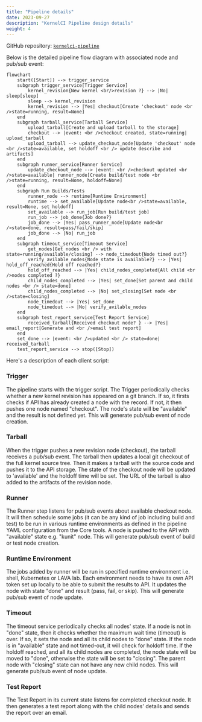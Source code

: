 ```yaml
---
title: "Pipeline details"
date: 2023-09-27
description: "KernelCI Pipeline design details"
weight: 4
---
```


GitHub repository:
[`kernelci-pipeline`](https://github.com/kernelci/kernelci-pipeline.git)

Below is the detailed pipeline flow diagram with associated node and pub/sub event:

```mermaid
flowchart
    start([Start]) --> trigger_service
    subgraph trigger_service[Trigger Service]
        kernel_revision{New kernel <br/>revision ?} --> |No| sleep[sleep]
        sleep --> kernel_revision
        kernel_revision --> |Yes| checkout[Create 'checkout' node <br />state=running, result=None]
    end
    subgraph tarball_service[Tarball Service]
        upload_tarball[Create and upload tarball to the storage]
        checkout --> |event: <br />checkout created, state=running| upload_tarball
        upload_tarball --> update_checkout_node[Update 'checkout' node <br />state=available, set holdoff <br /> update describe and artifacts]
    end
    subgraph runner_service[Runner Service]
        update_checkout_node --> |event: <br />checkout updated <br />state=available| runner_node[Create build/test node <br />state=running, result=None, holdoff=None]
    end
    subgraph Run Builds/Tests
        runner_node --> runtime[Runtime Environment]
        runtime --> set_available[Update node<br />state=available, result=None, set holdoff]
        set_available --> run_job[Run build/test job]
        run_job --> job_done{Job done?}
        job_done --> |Yes| pass_runner_node[Update node<br />state=done, result=pass/fail/skip]
        job_done --> |No| run_job
    end
    subgraph timeout_service[Timeout Service]
        get_nodes[Get nodes <br /> with state=running/available/closing] --> node_timedout{Node timed out?}
        verify_avilable_nodes{Node state is available?} --> |Yes| hold_off_reached{Hold off reached?}
        hold_off_reached --> |Yes| child_nodes_completed{All child <br />nodes completed ?}
        child_nodes_completed --> |Yes| set_done[Set parent and child nodes <br /> state=done]
        child_nodes_completed --> |No| set_closing[Set node <br />state=closing]
        node_timedout --> |Yes| set_done
        node_timedout --> |No| verify_avilable_nodes
    end
    subgraph test_report_service[Test Report Service]
        received_tarball{Received checkout node? } --> |Yes| email_report[Generate and <br />email test report]
    end
    set_done --> |event: <br />updated <br /> state=done| received_tarball
    test_report_service --> stop([Stop])
```

Here's a description of each client script:

### Trigger

The pipeline starts with the trigger script.
The Trigger periodically checks whether a new kernel revision has appeared
on a git branch.  If so, it firsts checks if API has already created a node with
the record. If not, it then pushes one node named "checkout". The node's state will be "available" and the result is not defined yet. This will generate pub/sub event of node creation.

### Tarball

When the trigger pushes a new revision node (checkout), the tarball receives a pub/sub event. The tarball then updates a local git checkout of the full kernel source tree.  Then it makes a tarball with the source code and pushes it to the API storage. The state of the checkout node will be updated to 'available' and the holdoff time will be set. The URL of the tarball is also added to the artifacts of the revision node.

### Runner

The Runner step listens for pub/sub events about available checkout node.  It will then schedule some jobs (it can be any kind of job including build and test) to be run in various runtime environments as defined in the pipeline YAML configuration from the Core tools. A node is pushed to the API with "available" state e.g. "kunit" node. This will generate pub/sub event of build or test node creation.

### Runtime Environment

The jobs added by runner will be run in specified runtime environment i.e. shell, Kubernetes or LAVA lab.
Each environment needs to have its own API token set up locally to be able to submit the results to API. It updates the node with state "done" and result (pass, fail, or skip). This will generate pub/sub event of node update.

### Timeout

The timeout service periodically checks all nodes' state. If a node is not in "done" state, then it checks whether the maximum wait time (timeout) is over. If so, it sets the node and all its child nodes to "done" state.
If the node is in "available" state and not timed-out, it will check for holdoff time. If the holdoff reached, and all its child nodes are completed, the node state will be moved to "done", otherwise the state will be set to "closing".
The parent node with "closing" state can not have any new child nodes.
This will generate pub/sub event of node update.

### Test Report

The Test Report in its current state listens for completed checkout node. It then generates a test report along with the child nodes' details and sends the report over an email.
